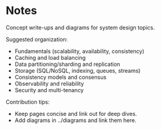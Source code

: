 # Notes

Concept write-ups and diagrams for system design topics.

Suggested organization:
- Fundamentals (scalability, availability, consistency)
- Caching and load balancing
- Data partitioning/sharding and replication
- Storage (SQL/NoSQL, indexing, queues, streams)
- Consistency models and consensus
- Observability and reliability
- Security and multi-tenancy

Contribution tips:
- Keep pages concise and link out for deep dives.
- Add diagrams in ../diagrams and link them here.